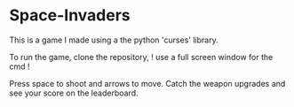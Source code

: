 # Space-Invaders

This is a game I made using a the python 'curses' library.

To run the game, clone the repository, ! use a full screen window for the cmd !

Press space to shoot and arrows to move.
Catch  the weapon upgrades and see your score on the leaderboard.
